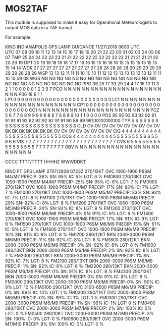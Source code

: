 # MOS2TAF

This module is supposed to make it easy for Operational Meteorologists to output MOS data in a TAF format. 

For example: 

 KIND   INDIANAPOLIS          GFS LAMP GUIDANCE  11/27/2018  0600 UTC            
 UTC  07 08 09 10 11 12 13 14 15 16 17 18 19 20 21 22 23 00 01 02 03 04 05 06 07 
 TMP  25 24 24 23 23 23 21 21 22 22 22 22 22 22 22 22 21 21 21 21 21 20 20 20 19 
 DPT  20 19 19 19 18 18 17 17 16 16 15 15 16 16 16 15 15 15 15 15 15 15 15 14 14 
 WDR  27 27 27 27 27 27 27 27 27 27 28 28 28 28 28 29 29 29 29 29 29 28 28 28 28 
 WSP  13 13 12 11 11 11 10 10 10 11 12 12 13 13 13 13 13 13 12 11 11 10 10 09 08 
 WGS  NG NG NG NG NG NG NG NG NG NG NG NG NG NG NG NG NG NG NG NG NG NG NG NG NG 
 PPO  36 25 17 33 29 24  4 17 15 10 11  3  2  1  1  0  0  0  0  0  1  2  3  9  7 
 PCO   N  N  N  N  N  N  N  N  N  N  N  N  N  N  N  N  N  N  N  N  N  N  N  N  N 
 P06                 18                 9                 1                 1    
 LP1   0  0  0  0  0  0  0  0  0  0  0  0  0  0  0  0  0  0  0  0  0  0  0  0  0 
 LC1   N  N  N  N  N  N  N  N  N  N  N  N  N  N  N  N  N  N  N  N  N  N  N  N  N 
 CP1   0  0  0  0  0  0  0  0  0  0  0  0  0  0  0  0  0  0  0  0  0  0  0  0  0 
 CC1   N  N  N  N  N  N  N  N  N  N  N  N  N  N  N  N  N  N  N  N  N  N  N  N  N 
 POZ   5  6  7  7  8  8  9  9  9  9  8  8  8  7  8  8  8  9 10  1  1  0  0  0  0 
 POS  95 95 93 93 92 92 91 91 91 91 92 92 92 92 92 91 91 90 89 99 99100100100100 
 TYP   S  S  S  S  S  S  S  S  S  S  S  S  S  S  S  S  S  S  S  S  S  S  S  S  S 
 CLD  OV OV OV OV OV OV OV OV OV OV BK BK BK BK BK BK BK OV OV OV OV OV OV OV OV 
 CIG   4  4  4  4  4  4  4  4  4  4  5  5  5  5  5  5  5  5  6  5  5  5  5  5  5 
 CCG   4  4  4  4  4  4  4  4  4  4  5  5  5  5  5  5  5  5  6  6  5  5  6  6  6 
 VIS   7  7  7  7  7  7  7  7  7  7  7  7  7  7  7  7  7  7  7  7  7  7  7  7  7 
 CVS   6  5  5  5  5  5  5  5  5  5  5  5  5  5  5  5  5  7  7  7  7  7  7  7  7 
 OBV   N  N  N  N  N  N  N  N  N  N  N  N  N  N  N  N  N  N  N  N  N  N  N  N  N 
                                                                                 

CCCC TTTT/TTTT HHHHZ WWWDDKT 

KIND FT GFS LAMP 2707/2808 0723Z 270/13KT OVC 1000-1900 P6SM M4/M7 PRECIP: 36%  SN:  95%  IC:   5%  LGT:  6 %
FM0800 270/13KT OVC 1000-1900 P6SM M4/M7 PRECIP: 25%  SN:  95%  IC:   6%  LGT:  7 %
FM0900 270/12KT OVC 1000-1900 P6SM M4/M7 PRECIP: 17%  SN:  93%  IC:   7%  LGT:  7 %
FM1000 270/11KT OVC 1000-1900 P6SM M5/M7 PRECIP: 33%  SN:  93%  IC:   7%  LGT:  8 %
FM1100 270/11KT OVC 1000-1900 P6SM M5/M8 PRECIP: 29%  SN:  92%  IC:   8%  LGT:  8 %
FM1200 270/11KT OVC 1000-1900 P6SM M5/M8 PRECIP: 24%  SN:  92%  IC:   8%  LGT:  9 %
FM1300 270/10KT OVC 1000-1900 P6SM M6/M8 PRECIP:  4%  SN:  91%  IC:   9%  LGT:  9 %
FM1400 270/10KT OVC 1000-1900 P6SM M6/M8 PRECIP: 17%  SN:  91%  IC:   9%  LGT:  9 %
FM1500 270/10KT OVC 1000-1900 P6SM M6/M9 PRECIP: 15%  SN:  91%  IC:   9%  LGT:  9 %
FM1600 270/11KT OVC 1000-1900 P6SM M6/M9 PRECIP: 10%  SN:  91%  IC:   9%  LGT:  8 %
FM1700 280/12KT BKN 2000-3000 P6SM M6/M9 PRECIP: 11%  SN:  92%  IC:   8%  LGT:  8 %
FM1800 280/12KT BKN 2000-3000 P6SM M6/M9 PRECIP:  3%  SN:  92%  IC:   8%  LGT:  8 %
FM1900 280/13KT BKN 2000-3000 P6SM M6/M9 PRECIP:  2%  SN:  92%  IC:   8%  LGT:  7 %
FM2000 280/13KT BKN 2000-3000 P6SM M6/M9 PRECIP:  1%  SN:  92%  IC:   7%  LGT:  8 %
FM2100 280/13KT BKN 2000-3000 P6SM M6/M9 PRECIP:  1%  SN:  92%  IC:   8%  LGT:  8 %
FM2200 290/13KT BKN 2000-3000 P6SM M6/M9 PRECIP:  0%  SN:  91%  IC:   8%  LGT:  8 %
FM2300 290/13KT BKN 2000-3000 P6SM M6/M9 PRECIP:  0%  SN:  91%  IC:   8%  LGT:  9 %
FM0000 290/13KT OVC 2000-3000 P6SM M6/M9 PRECIP:  0%  SN:  90%  IC:   9%  LGT: 10 %
FM0100 290/12KT OVC 3100-6500 P6SM M6/M9 PRECIP:  0%  SN:  89%  IC:  10%  LGT:  1 %
FM0200 290/11KT OVC 2000-3000 P6SM M6/M9 PRECIP:  0%  SN:  99%  IC:   1%  LGT:  1 %
FM0300 290/11KT OVC 2000-3000 P6SM M6/M9 PRECIP:  1%  SN:  99%  IC:   1%  LGT:  0 %
FM0400 280/10KT OVC 2000-3000 P6SM M7/M9 PRECIP:  2%  SN: 100%  IC:   0%  LGT:  0 %
FM0500 280/10KT OVC 2000-3000 P6SM M7/M9 PRECIP:  3%  SN: 100%  IC:   0%  LGT:  0 %
FM0600 280/09KT OVC 2000-3000 P6SM M7/M10 PRECIP:  9%  SN: 100%  IC:   0%  LGT:  0 %
